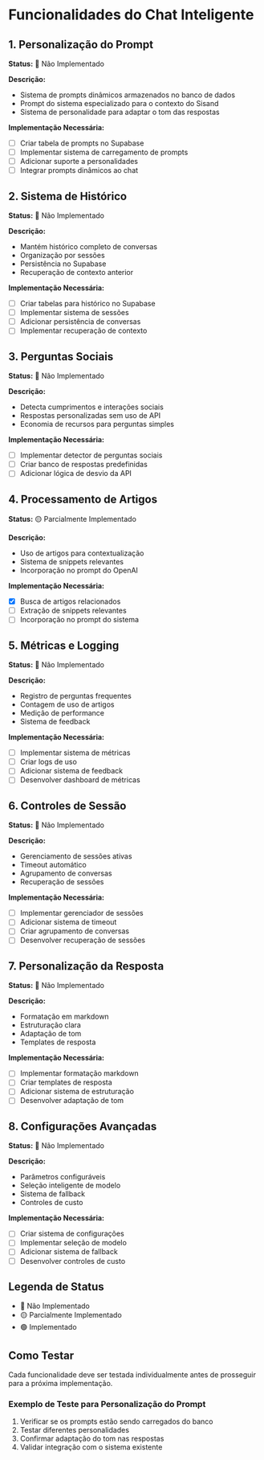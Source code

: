 # Funcionalidades do Chat Inteligente

## 1. Personalização do Prompt
**Status:** 🔴 Não Implementado

**Descrição:**
- Sistema de prompts dinâmicos armazenados no banco de dados
- Prompt do sistema especializado para o contexto do Sisand
- Sistema de personalidade para adaptar o tom das respostas

**Implementação Necessária:**
- [ ] Criar tabela de prompts no Supabase
- [ ] Implementar sistema de carregamento de prompts
- [ ] Adicionar suporte a personalidades
- [ ] Integrar prompts dinâmicos ao chat

## 2. Sistema de Histórico
**Status:** 🔴 Não Implementado

**Descrição:**
- Mantém histórico completo de conversas
- Organização por sessões
- Persistência no Supabase
- Recuperação de contexto anterior

**Implementação Necessária:**
- [ ] Criar tabelas para histórico no Supabase
- [ ] Implementar sistema de sessões
- [ ] Adicionar persistência de conversas
- [ ] Implementar recuperação de contexto

## 3. Perguntas Sociais
**Status:** 🔴 Não Implementado

**Descrição:**
- Detecta cumprimentos e interações sociais
- Respostas personalizadas sem uso de API
- Economia de recursos para perguntas simples

**Implementação Necessária:**
- [ ] Implementar detector de perguntas sociais
- [ ] Criar banco de respostas predefinidas
- [ ] Adicionar lógica de desvio da API

## 4. Processamento de Artigos
**Status:** 🟡 Parcialmente Implementado

**Descrição:**
- Uso de artigos para contextualização
- Sistema de snippets relevantes
- Incorporação no prompt do OpenAI

**Implementação Necessária:**
- [x] Busca de artigos relacionados
- [ ] Extração de snippets relevantes
- [ ] Incorporação no prompt do sistema

## 5. Métricas e Logging
**Status:** 🔴 Não Implementado

**Descrição:**
- Registro de perguntas frequentes
- Contagem de uso de artigos
- Medição de performance
- Sistema de feedback

**Implementação Necessária:**
- [ ] Implementar sistema de métricas
- [ ] Criar logs de uso
- [ ] Adicionar sistema de feedback
- [ ] Desenvolver dashboard de métricas

## 6. Controles de Sessão
**Status:** 🔴 Não Implementado

**Descrição:**
- Gerenciamento de sessões ativas
- Timeout automático
- Agrupamento de conversas
- Recuperação de sessões

**Implementação Necessária:**
- [ ] Implementar gerenciador de sessões
- [ ] Adicionar sistema de timeout
- [ ] Criar agrupamento de conversas
- [ ] Desenvolver recuperação de sessões

## 7. Personalização da Resposta
**Status:** 🔴 Não Implementado

**Descrição:**
- Formatação em markdown
- Estruturação clara
- Adaptação de tom
- Templates de resposta

**Implementação Necessária:**
- [ ] Implementar formatação markdown
- [ ] Criar templates de resposta
- [ ] Adicionar sistema de estruturação
- [ ] Desenvolver adaptação de tom

## 8. Configurações Avançadas
**Status:** 🔴 Não Implementado

**Descrição:**
- Parâmetros configuráveis
- Seleção inteligente de modelo
- Sistema de fallback
- Controles de custo

**Implementação Necessária:**
- [ ] Criar sistema de configurações
- [ ] Implementar seleção de modelo
- [ ] Adicionar sistema de fallback
- [ ] Desenvolver controles de custo

## Legenda de Status
- 🔴 Não Implementado
- 🟡 Parcialmente Implementado
- 🟢 Implementado

## Como Testar
Cada funcionalidade deve ser testada individualmente antes de prosseguir para a próxima implementação.

### Exemplo de Teste para Personalização do Prompt
1. Verificar se os prompts estão sendo carregados do banco
2. Testar diferentes personalidades
3. Confirmar adaptação do tom nas respostas
4. Validar integração com o sistema existente
